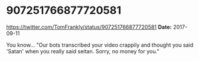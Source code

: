 # 907251766877720581
https://twitter.com/TomFrankly/status/907251766877720581
**Date:** 2017-09-11

You know... "Our bots transcribed your video crappily and thought you said 'Satan' when you really said seitan. Sorry, no money for you."
